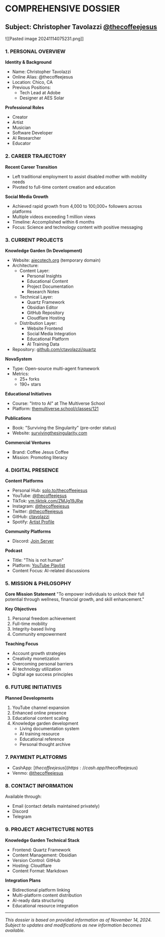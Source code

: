 # COMPREHENSIVE DOSSIER
## Subject: Christopher Tavolazzi [@thecoffeejesus](https://solo.to/thecoffeejesus)

![[Pasted image 20241114075231.png]]
### 1. PERSONAL OVERVIEW
**Identity & Background**
- Name: Christopher Tavolazzi
- Online Alias: @thecoffeejesus
- Location: Chico, CA
- Previous Positions: 
  - Tech Lead at Adobe
  - Designer at AES Solar

**Professional Roles**
- Creator
- Artist
- Musician
- Software Developer
- AI Researcher
- Educator

### 2. CAREER TRAJECTORY
**Recent Career Transition**
- Left traditional employment to assist disabled mother with mobility needs
- Pivoted to full-time content creation and education

**Social Media Growth**
- Achieved rapid growth from 4,000 to 100,000+ followers across platforms
- Multiple videos exceeding 1 million views
- Timeline: Accomplished within 6 months
- Focus: Science and technology content with positive messaging

### 3. CURRENT PROJECTS

**Knowledge Garden (In Development)**
- Website: [aiecotech.org](https://aiecotech.org) (temporary domain)
- Architecture:
  - Content Layer:
    * Personal Insights
    * Educational Content
    * Project Documentation
    * Research Notes
  - Technical Layer:
    * Quartz Framework
    * Obsidian Editor
    * GitHub Repository
    * Cloudflare Hosting
  - Distribution Layer:
    * Website Frontend
    * Social Media Integration
    * Educational Platform
    * AI Training Data
- Repository: [github.com/ctavolazzi/quartz](https://github.com/ctavolazzi/quartz)

**NovaSystem**
- Type: Open-source multi-agent framework
- Metrics:
  - 25+ forks
  - 190+ stars

**Educational Initiatives**
- Course: "Intro to AI" at The Multiverse School
- Platform: [themultiverse.school/classes/121](https://themultiverse.school/classes/121)

**Publications**
- Book: "Surviving the Singularity" (pre-order status)
- Website: [survivingthesingularity.com](https://survivingthesingularity.com)

**Commercial Ventures**
- Brand: Coffee Jesus Coffee
- Mission: Promoting literacy

### 4. DIGITAL PRESENCE

**Content Platforms**
- Personal Hub: [solo.to/thecoffeejesus](https://solo.to/thecoffeejesus)
- YouTube: [@thecoffeejesus](https://youtube.com/@thecoffeejesus?si=L3-uYO59y6CZ3RcC)
- TikTok: [vm.tiktok.com/ZMJg19JRw](https://vm.tiktok.com/ZMJg19JRw/)
- Instagram: [@thecoffeejesus](https://instagram.com/thecoffeejesus/)
- Twitter: [@thecoffeejesus](https://x.com/thecoffeejesus)
- GitHub: [ctavolazzi](https://github.com/ctavolazzi)
- Spotify: [Artist Profile](https://open.spotify.com/artist/6iIEcSCokQo328DxgDuIDR?si=bVruQbf4T_OJEtYr4XRUGQ)

**Community Platforms**
- Discord: [Join Server](https://discord.gg/XHnnEDCC9W)

**Podcast**
- Title: "This is not human"
- Platform: [YouTube Playlist](https://youtube.com/playlist?list=PLiaaR6_8Uv114qsTcgI0LwzrgTqwREsXk&si=fKIxjMKl8s_nl2QW)
- Content Focus: AI-related discussions

### 5. MISSION & PHILOSOPHY

**Core Mission Statement**
"To empower individuals to unlock their full potential through wellness, financial growth, and skill enhancement."

**Key Objectives**
1. Personal freedom achievement
2. Full-time mobility
3. Integrity-based living
4. Community empowerment

**Teaching Focus**
- Account growth strategies
- Creativity monetization
- Overcoming personal barriers
- AI technology utilization
- Digital age success principles

### 6. FUTURE INITIATIVES

**Planned Developments**
1. YouTube channel expansion
2. Enhanced online presence
3. Educational content scaling
4. Knowledge garden development
   - Living documentation system
   - AI training resource
   - Educational reference
   - Personal thought archive

### 7. PAYMENT PLATFORMS
- CashApp: [$thecoffeejesus](https://cash.app/$thecoffeejesus)
- Venmo: [@thecoffeejesus](https://venmo.com/u/thecoffeejesus)

### 8. CONTACT INFORMATION
Available through:
- Email (contact details maintained privately)
- Discord
- Telegram

### 9. PROJECT ARCHITECTURE NOTES

**Knowledge Garden Technical Stack**
- Frontend: Quartz Framework
- Content Management: Obsidian
- Version Control: GitHub
- Hosting: Cloudflare
- Content Format: Markdown

**Integration Plans**
- Bidirectional platform linking
- Multi-platform content distribution
- AI-ready data structuring
- Educational resource integration

---

*This dossier is based on provided information as of November 14, 2024. Subject to updates and modifications as new information becomes available.*